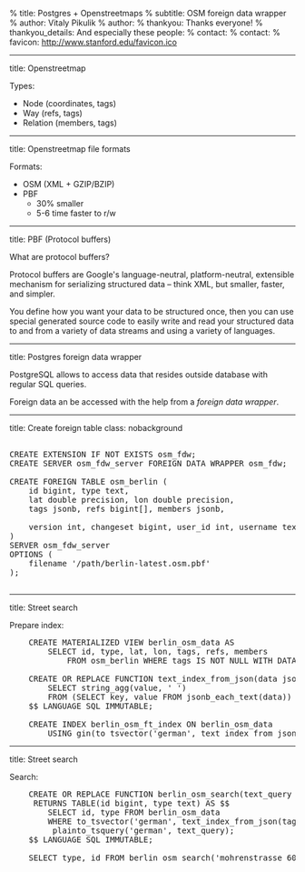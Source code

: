 % title: Postgres + Openstreetmaps
% subtitle: OSM foreign data wrapper 
% author: Vitaly Pikulik
% author:
% thankyou: Thanks everyone!
% thankyou_details: And especially these people:
% contact:
% contact:
% favicon: http://www.stanford.edu/favicon.ico

---
title: Openstreetmap

Types:

- Node (coordinates, tags)
- Way (refs, tags)
- Relation (members, tags)

---
title: Openstreetmap file formats

Formats:

- OSM (XML + GZIP/BZIP)
- PBF
    * 30% smaller
    * 5-6 time faster to r/w

---
title: PBF (Protocol buffers)

What are protocol buffers?

Protocol buffers are Google's language-neutral, platform-neutral, extensible mechanism for serializing structured data – think XML, but smaller, faster, and simpler.

You define how you want your data to be structured once, then you can use special generated source code to easily write and read your structured data to and from a variety of data streams and using a variety of languages.

---
title: Postgres foreign data wrapper

PostgreSQL allows to access data that resides outside database with regular SQL queries.

Foreign data an be accessed with the help from a *foreign data wrapper*.

---
title: Create foreign table
class: nobackground

<pre class="prettyprint" data-lang="sql">

CREATE EXTENSION IF NOT EXISTS osm_fdw;
CREATE SERVER osm_fdw_server FOREIGN DATA WRAPPER osm_fdw;

CREATE FOREIGN TABLE osm_berlin (
    id bigint, type text, 
    lat double precision, lon double precision,
    tags jsonb, refs bigint[], members jsonb,

    version int, changeset bigint, user_id int, username text, visible boolean
)
SERVER osm_fdw_server
OPTIONS (
    filename '/path/berlin-latest.osm.pbf'
);

</pre>

---
title: Street search

Prepare index:

<pre class="prettyprint" data-lang="sql">
    CREATE MATERIALIZED VIEW berlin_osm_data AS
        SELECT id, type, lat, lon, tags, refs, members 
            FROM osm_berlin WHERE tags IS NOT NULL WITH DATA;

    CREATE OR REPLACE FUNCTION text_index_from_json(data jsonb) RETURNS text AS $$
        SELECT string_agg(value, ' ')
        FROM (SELECT key, value FROM jsonb_each_text(data)) as data_keys;
    $$ LANGUAGE SQL IMMUTABLE;

    CREATE INDEX berlin_osm_ft_index ON berlin_osm_data
        USING gin(to_tsvector('german', text_index_from_json(tags)));
</pre>

---
title: Street search

Search:

<pre class="prettyprint" data-lang="sql">
    CREATE OR REPLACE FUNCTION berlin_osm_search(text_query text)
     RETURNS TABLE(id bigint, type text) AS $$
        SELECT id, type FROM berlin_osm_data
        WHERE to_tsvector('german', text_index_from_json(tags)) @@
         plainto_tsquery('german', text_query);
    $$ LANGUAGE SQL IMMUTABLE;

    SELECT type, id FROM berlin_osm_search('mohrenstrasse 60');
</pre>
